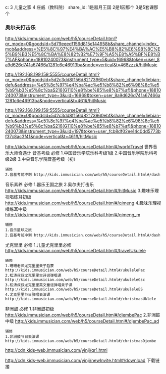 
c:
3 儿童之家
4 庄威（教科院）
share_id:
 1是器月王国 2是1园那个 3是5套课那个

### 奥尔夫打击乐
http://kids.immusician.com/web/h5/courseDetail.html?qr_mode=0&goodsId=5d79eeedf156d815e144958b&share_channel=index_mob&address=%E5%8C%97%E4%BA%AC%E5%B8%82%E6%98%8C%E5%B9%B3%E5%8C%BA%E8%82%B2%E7%9F%A5%E8%A5%BF%E8%B7%AF&phone=18810240073&instrument_type=5&uid=16968&token=user_8a9d626d741a67466a1281c6e46913ba&node=vertical&t=468zzz#/hitMusic

http://192.168.199.159:5555/courseDetail.html?qr_mode=0&goodsId=5d2c3dd8f156d82173960ebf&share_channel=liebian-defu&address=%e5%8c%97%e4%ba%ac%e5%b8%82%e6%98%8c%e5%b9%b3%e5%8c%baS216(G110%e8%be%85%e8%b7%af)&phone=18810240073&instrument_type=3&uid=16968&token=user_8a9d626d741a67466a1281c6e46913ba&node=vertical&t=461#/hitMusic


http://192.168.199.159:5555/courseDetail.html?qr_mode=0&goodsId=5d2c3dd8f156d82173960ebf&share_channel=liebian-defu&address=%e5%8c%97%e4%ba%ac%e5%b8%82%e6%98%8c%e5%b9%b3%e5%8c%baS216(G110%e8%be%85%e8%b7%af)&phone=18810240073&instrument_type=3&uid=197&token=user_fcb8df02ee14c0dd5773bf37c8ac3f41&node=vertical&t=461#/hitMusic


http://kids.immusician.com/web/h5/courseDetail.html#/worldTravel     世界音乐大师奇遇计
音基考级
    必修
    1.中国音乐学院乐科考级1级 
    2.中国音乐学院乐科考级2级 
    3.中央音乐学院音基考级（初）

    辅修
    2.音基考前冲刺 http://kids.immusician.com/web/h5/courseDetail.html#/dash
音乐素养
    必修
    1.器乐王国之旅
    2.奥尔夫打击乐 http://kids.immusician.com/web/h5/courseDetail.html#/hitMusic
    3.趣味乐理视唱练耳初级  http://kids.immusician.com/web/h5/courseDetail.html#/qimeng
    4.趣味乐理视唱练耳中级  http://kids.immusician.com/web/h5/courseDetail.html#/qimeng_m

    辅修
    1.音乐星球之旅 
    2.音基考前冲刺 http://kids.immusician.com/web/h5/courseDetail.html#/dash
尤克里里
    必修
    1.儿童尤克里里必修  http://kids.immusician.com/web/h5/courseDetail.html#/travelUkulele
    
    辅修
    1.珊珊老师尤克里里亲子启蒙 http://kids.immusician.com/web/h5/courseDetail.html#/ukulelePac
    2.松涛叔叔尤克里里古诗词弹唱课 http://kids.immusician.com/web/h5/courseDetail.html#/ukuleleGsc
    3.松涛叔叔尤克里里英文童谣弹唱亲子课 http://kids.immusician.com/web/h5/courseDetail.html#/ukuleleES
    4.尤克里里节日弹唱表演课 http://kids.immusician.com/web/h5/courseDetail.html#/christmasUklele
非洲鼓
    必修
    1.非洲鼓初级 http://kids.immusician.com/web/h5/courseDetail.html#/djembePac
    2.非洲鼓中级 http://kids.immusician.com/web/h5/courseDetail.html#/djembePac_ad

    辅修
    1.非洲鼓节日表演课 http://kids.immusician.com/web/h5/courseDetail.html#/christmasDjembe

http://cdn.kids-web.immusician.com/yinji/qr1.html

http://cdn.kids-web.immusician.com/yinji/newInvite.html#/download 下载链接